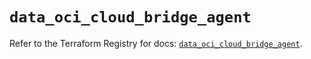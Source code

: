# `data_oci_cloud_bridge_agent`

Refer to the Terraform Registry for docs: [`data_oci_cloud_bridge_agent`](https://registry.terraform.io/providers/hashicorp/oci/7.19.0/docs/data-sources/cloud_bridge_agent).
